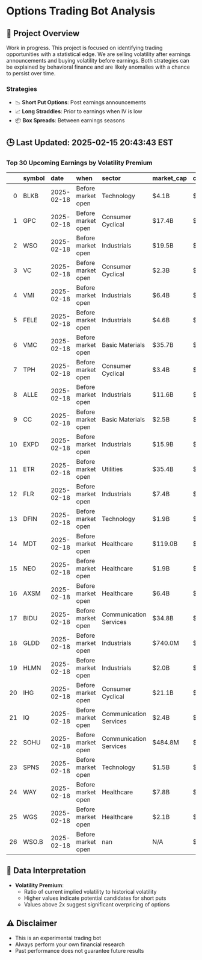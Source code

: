# Options Trading Bot Analysis

## 🚀 Project Overview
Work in progress. This project is focused on identifying trading opportunities with a statistical edge.
We are selling volatility after earnings announcements and buying volatility before earnings.
Both strategies can be explained by behavioral finance and are likely anomalies with a chance to persist over time.

### Strategies
- 📉 **Short Put Options**: Post earnings announcements
- 📈 **Long Straddles**: Prior to earnings when IV is low
- 📦 **Box Spreads**: Between earnings seasons

## 🕒 Last Updated: 2025-02-15 20:43:43 EST

### Top 30 Upcoming Earnings by Volatility Premium

|    | symbol   | date       | when               | sector                 | market_cap   | close   | hv_current   | iv_current   | vol_premium   |
|---:|:---------|:-----------|:-------------------|:-----------------------|:-------------|:--------|:-------------|:-------------|:--------------|
|  0 | BLKB     | 2025-02-18 | Before market open | Technology             | $4.1B        | $80.79  | 18.50%       | 35.92%       | 1.94x         |
|  1 | GPC      | 2025-02-18 | Before market open | Consumer Cyclical      | $17.4B       | $124.68 | 19.36%       | 34.62%       | 1.79x         |
|  2 | WSO      | 2025-02-18 | Before market open | Industrials            | $19.5B       | $476.50 | 18.94%       | 32.40%       | 1.71x         |
|  3 | VC       | 2025-02-18 | Before market open | Consumer Cyclical      | $2.3B        | $81.62  | 26.83%       | 42.32%       | 1.58x         |
|  4 | VMI      | 2025-02-18 | Before market open | Industrials            | $6.4B        | $323.04 | 24.09%       | 36.00%       | 1.49x         |
|  5 | FELE     | 2025-02-18 | Before market open | Industrials            | $4.6B        | $100.86 | 17.66%       | 25.32%       | 1.43x         |
|  6 | VMC      | 2025-02-18 | Before market open | Basic Materials        | $35.7B       | $269.33 | 20.46%       | 28.52%       | 1.39x         |
|  7 | TPH      | 2025-02-18 | Before market open | Consumer Cyclical      | $3.4B        | $35.98  | 29.82%       | 40.19%       | 1.35x         |
|  8 | ALLE     | 2025-02-18 | Before market open | Industrials            | $11.6B       | $133.15 | 21.68%       | 28.13%       | 1.30x         |
|  9 | CC       | 2025-02-18 | Before market open | Basic Materials        | $2.5B        | $17.79  | 49.82%       | 61.82%       | 1.24x         |
| 10 | EXPD     | 2025-02-18 | Before market open | Industrials            | $15.9B       | $112.74 | 20.92%       | 25.39%       | 1.21x         |
| 11 | ETR      | 2025-02-18 | Before market open | Utilities              | $35.4B       | $83.25  | 24.01%       | 27.29%       | 1.14x         |
| 12 | FLR      | 2025-02-18 | Before market open | Industrials            | $7.4B        | $44.93  | 60.53%       | 66.23%       | 1.09x         |
| 13 | DFIN     | 2025-02-18 | Before market open | Technology             | $1.9B        | $66.54  | 31.21%       | 33.42%       | 1.07x         |
| 14 | MDT      | 2025-02-18 | Before market open | Healthcare             | $119.0B      | $92.20  | 22.03%       | 20.80%       | 0.94x         |
| 15 | NEO      | 2025-02-18 | Before market open | Healthcare             | $1.9B        | $13.91  | 95.56%       | 55.72%       | 0.58x         |
| 16 | AXSM     | 2025-02-18 | Before market open | Healthcare             | $6.4B        | $131.68 | nan%         | nan%         | nanx          |
| 17 | BIDU     | 2025-02-18 | Before market open | Communication Services | $34.8B       | $96.59  | nan%         | nan%         | nanx          |
| 18 | GLDD     | 2025-02-18 | Before market open | Industrials            | $740.0M      | $11.12  | nan%         | nan%         | nanx          |
| 19 | HLMN     | 2025-02-18 | Before market open | Industrials            | $2.0B        | $10.43  | nan%         | nan%         | nanx          |
| 20 | IHG      | 2025-02-18 | Before market open | Consumer Cyclical      | $21.1B       | $134.91 | nan%         | nan%         | nanx          |
| 21 | IQ       | 2025-02-18 | Before market open | Communication Services | $2.4B        | $2.52   | nan%         | nan%         | nanx          |
| 22 | SOHU     | 2025-02-18 | Before market open | Communication Services | $484.8M      | $14.88  | nan%         | nan%         | nanx          |
| 23 | SPNS     | 2025-02-18 | Before market open | Technology             | $1.5B        | $26.85  | nan%         | nan%         | nanx          |
| 24 | WAY      | 2025-02-18 | Before market open | Healthcare             | $7.8B        | $44.70  | nan%         | nan%         | nanx          |
| 25 | WGS      | 2025-02-18 | Before market open | Healthcare             | $2.1B        | $78.00  | nan%         | nan%         | nanx          |
| 26 | WSO.B    | 2025-02-18 | Before market open | nan                    | N/A          | $nan    | nan%         | nan%         | nanx          |

## 📝 Data Interpretation

- **Volatility Premium**: 
  - Ratio of current implied volatility to historical volatility
  - Higher values indicate potential candidates for short puts
  - Values above 2x suggest significant overpricing of options

## ⚠️ Disclaimer
- This is an experimental trading bot
- Always perform your own financial research
- Past performance does not guarantee future results
